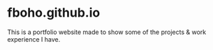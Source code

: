 # fboho.github.io
This is a portfolio website made to show some of the projects & work experience I have.

